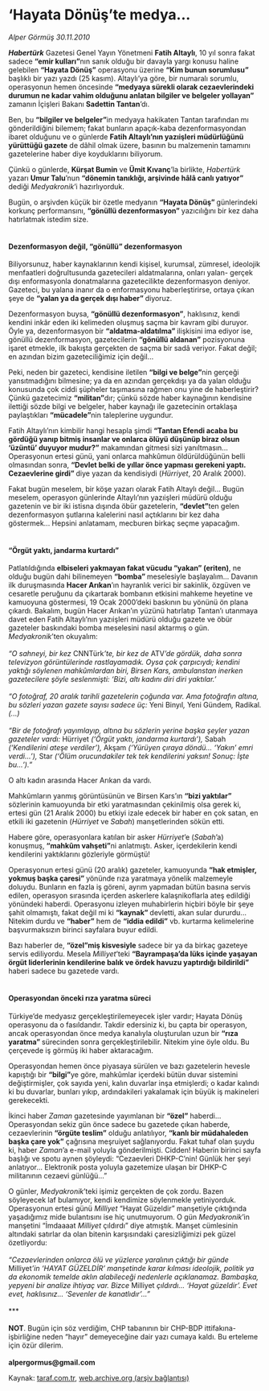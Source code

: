 # ‘Hayata Dönüş’te medya...

*Alper Görmüş 30.11.2010*

<div class="yazi"><p><b><i>Habertürk</i></b> Gazetesi Genel Yayın Yönetmeni <b>Fatih Altaylı</b>, 10 yıl sonra fakat sadece <b>“emir kulları”</b>nın sanık olduğu bir davayla yargı konusu haline gelebilen <b>“Hayata Dönüş”</b> operasyonu üzerine <b>“Kim bunun sorumlusu” </b>başlıklı bir yazı yazdı (25 kasım). Altaylı’ya göre, bir numaralı sorumlu, operasyonun hemen öncesinde <b>“medyaya sürekli olarak cezaevlerindeki durumun ne kadar vahim olduğunu anlatan bilgiler ve belgeler yollayan”</b> zamanın İçişleri Bakanı <b>Sadettin Tantan</b>’dı. </p>
<p>Ben, bu <b>“bilgiler ve belgeler”</b>in medyaya hakikaten Tantan tarafından mı gönderildiğini bilemem; fakat bunların apaçık-kaba dezenformasyondan ibaret olduğunu ve o günlerde <b>Fatih Altaylı’nın yazıişleri müdürlüğünü yürüttüğü gazete</b> de dâhil olmak üzere, basının bu malzemenin tamamını gazetelerine haber diye koyduklarını biliyorum.</p>
<p>Çünkü o günlerde, <b>Kürşat Bumin</b> ve <b>Ümit Kıvanç</b>’la birlikte, <i>Habertürk</i> yazarı <b>Umur Talu</b>’nun <b>“dönemin tanıklığı, arşivinde hâlâ canlı yatıyor” </b>dediği <i>Medyakronik</i>’i hazırlıyorduk.</p>
<p>Bugün, o arşivden küçük bir özetle medyanın <b>“Hayata Dönüş” </b>günlerindeki korkunç performansını, <b>“gönüllü dezenformasyon” </b>yazıcılığını bir kez daha hatırlatmak istedim size. </p>
<h4><br/>Dezenformasyon değil, “gönüllü” dezenformasyon</h4>
<p>Biliyorsunuz, haber kaynaklarının kendi kişisel, kurumsal, zümresel, ideolojik menfaatleri doğrultusunda gazetecileri aldatmalarına, onları yalan- gerçek dışı enformasyonla donatmalarına gazetecilikte dezenformasyon deniyor. Gazeteci, bu yalana inanır da o enformasyonu haberleştirirse, ortaya çıkan şeye de <b>“yalan ya da gerçek dışı haber” </b>diyoruz.</p>
<p>Dezenformasyon buysa, <b>“gönüllü dezenformasyon”</b>, haklısınız, kendi kendini inkâr eden iki kelimeden oluşmuş saçma bir kavram gibi duruyor. Öyle ya, dezenformasyon bir <b>“aldatma-aldatılma” </b>ilişkisini ima ediyor ise, gönüllü dezenformasyon, gazetecilerin <b>“gönüllü aldanan”</b> pozisyonuna işaret etmekle, ilk bakışta gerçekten de saçma bir sadâ veriyor. Fakat değil; en azından bizim gazeteciliğimiz için değil... </p>
<p>Peki, neden bir gazeteci, kendisine iletilen <b>“bilgi ve belge”</b>nin gerçeği yansıtmadığını bilmesine; ya da en azından gerçekdışı ya da yalan olduğu konusunda çok ciddi şüpheler taşımasına rağmen onu yine de haberleştirir? Çünkü gazetecimiz <b>“militan”</b>dır; çünkü sözde haber kaynağının kendisine ilettiği sözde bilgi ve belgeler, haber kaynağı ile gazetecinin ortaklaşa paylaştıkları <b>“mücadele”</b>nin taleplerine uygundur. </p>
<p>Fatih Altaylı’nın kimbilir hangi hesapla şimdi <b>“Tantan Efendi acaba bu gördüğü yanıp bitmiş insanlar ve onlarca ölüyü düşünüp biraz olsun ‘üzüntü’ duyuyor mudur?”</b> makamından gitmesi sizi yanıltmasın... Operasyonun ertesi günü, yani onlarca mahkûmun öldürüldüğünün belli olmasından sonra, <b>“Devlet belki de yıllar önce yapması gerekeni yaptı. Cezaevlerine girdi” </b>diye yazan da kendisiydi (<i>Hürriyet</i>, 20 Aralık 2000).</p>
<p>Fakat bugün meselem, bir köşe yazarı olarak Fatih Altaylı değil... Bugün meselem, operasyon günlerinde Altaylı’nın yazıişleri müdürü olduğu gazetenin ve bir iki istisna dışında öbür gazetelerin, <b>“devlet”</b>ten gelen dezenformasyon şutlarına kalelerini nasıl açtıklarını bir kez daha göstermek... Hepsini anlatamam, mecburen birkaç seçme yapacağım.</p>
<h4><br/>“Örgüt yaktı, jandarma kurtardı”</h4>
<p>Patlatıldığında <b>elbiseleri yakmayan fakat vücudu “yakan” (eriten)</b>, ne olduğu bugün dahi bilinemeyen <b>“bomba” </b>meselesiyle başlayalım... Davanın ilk duruşmasında <b>Hacer Arıkan</b>’ın hayranlık verici bir sakinlik, özgüven ve cesaretle peruğunu da çıkartarak bombanın etkisini mahkeme heyetine ve kamuoyuna göstermesi, 19 Ocak 2000’deki baskının bu yönünü ön plana çıkardı. Bakalım, bugün Hacer Arıkan’ın yüzünü hatırlatıp Tantan’ı utanmaya davet eden Fatih Altaylı’nın yazıişleri müdürü olduğu gazete ve öbür gazeteler baskındaki bomba meselesini nasıl aktarmış o gün. <i>Medyakronik</i>’ten okuyalım:<br/><br/><i>“O sahneyi, bir kez </i>CNNTürk<i>’te, bir kez de </i>ATV<i>’de gördük, daha sonra televizyon görüntülerinde rastlayamadık. Oysa çok çarpıcıydı; kendini yaktığı söylenen mahkûmlardan biri, Birsen Kars, ambulanstan inerken gazetecilere şöyle seslenmişti: ‘Bizi, altı kadını diri diri yaktılar.’<br/><br/></i><i>“O fotoğraf, 20 aralık tarihli gazetelerin çoğunda var. Ama fotoğrafın altına, bu sözleri yazan gazete sayısı sadece üç: </i>Yeni Binyıl<i>, </i>Yeni Gündem<i>, </i>Radikal<i>. (...) <br/><br/></i><i>“Bir de fotoğrafı yayımlayıp, altına bu sözlerin yerine başka şeyler yazan gazeteler vardı: </i>Hürriyet<i> (‘Örgüt yaktı, jandarma kurtardı’), </i>Sabah<i> (‘Kendilerini ateşe verdiler’), </i>Akşam<i> (‘Yürüyen çıraya döndü… ‘Yakın’ emri verdi…’), </i>Star<i> (‘Ölüm orucundakiler tek tek kendilerini yaksın! Sonuç: İşte bu…’).”</i></p>
<p>O altı kadın arasında Hacer Arıkan da vardı.</p>
<p>Mahkûmların yanmış görüntüsünün ve Birsen Kars’ın <b>“bizi yaktılar” </b>sözlerinin kamuoyunda bir etki yaratmasından çekinilmiş olsa gerek ki, ertesi gün (21 Aralık 2000) bu etkiyi izale edecek bir haber en çok satan, en etkili iki gazetenin (<i>Hürriyet</i> ve <i>Sabah</i>) manşetlerinden sökün etti. </p>
<p>Habere göre, operasyonlara katılan bir asker <i>Hürriyet</i>’e (<i>Sabah</i>’a) konuşmuş, <b>“mahkûm vahşeti”</b>ni anlatmıştı. Asker, içerdekilerin kendi kendilerini yaktıklarını gözleriyle görmüştü! </p>
<p>Operasyonun ertesi günü (20 aralık) gazeteler, kamuoyunda <b>“hak etmişler, yokmuş başka çaresi” </b>yönünde rıza yaratmaya yönelik malzemeyle doluydu. Bunların en fazla iş göreni, ayrım yapmadan bütün basına servis edilen, operasyon sırasında içerden askerlere kalaşnikoflarla ateş edildiği yönündeki haberdi. Operasyonu izleyen muhabirlerin hiçbiri böyle bir şeye şahit olmamıştı, fakat değil mi ki <b>“kaynak” </b>devletti, akan sular dururdu... Nitekim durdu ve <b>“haber”</b> hem de <b>“iddia edildi”</b> vb. kurtarma kelimelerine başvurmaksızın birinci sayfalara buyur edildi. </p>
<p>Bazı haberler de, <b>“özel”miş kisvesiyle</b> sadece bir ya da birkaç gazeteye servis ediliyordu. Mesela <i>Milliyet</i>’teki <b>“Bayrampaşa’da lüks içinde yaşayan örgüt liderlerinin kendilerine balık ve ördek havuzu yaptırdığı bildirildi”</b> haberi sadece bu gazetede vardı. </p>
<h4><br/>Operasyondan önceki rıza yaratma süreci</h4>
<p>Türkiye’de medyasız gerçekleştirilemeyecek işler vardır; Hayata Dönüş operasyonu da o fasıldandır. Takdir edersiniz ki, bu çapta bir operasyon, ancak operasyondan önce medya kanalıyla oluşturulan uzun bir <b>“rıza yaratma” </b>sürecinden sonra gerçekleştirilebilir. Nitekim yine öyle oldu. Bu çerçevede iş görmüş iki haber aktaracağım.</p>
<p>Operasyondan hemen önce piyasaya sürülen ve bazı gazetelerin hevesle kapıştığı bir <b>“bilgi”</b>ye göre, mahkûmlar içerdeki bütün duvar sistemini değiştirmişler, çok sayıda yeni, kalın duvarlar inşa etmişlerdi; o kadar kalındı ki bu duvarlar, bunları yıkıp, ardındakileri yakalamak için büyük iş makineleri gerekecekti.</p>
<p>İkinci haber <i>Zaman </i>gazetesinde yayımlanan bir <b>“özel”</b> haberdi... Operasyondan sekiz gün önce sadece bu gazetede çıkan haberde, cezaevlerinin <b>“örgüte teslim”</b> olduğu anlatılıyor, <b>“kanlı bir müdahaleden başka çare yok”</b> çağrısına meşruiyet sağlanıyordu. Fakat tuhaf olan şuydu ki, haber <i>Zaman</i>’a e-mail yoluyla gönderilmişti. Cidden! Haberin birinci sayfa başlığı ve spotu aynen şöyleydi: “Cezaevleri DHKP-C’nin! Günlük her şeyi anlatıyor… Elektronik posta yoluyla gazetemize ulaşan bir DHKP-C militanının cezaevi günlüğü...”</p>
<p>O günler, <i>Medyakronik</i>’teki işimiz gerçekten de çok zordu. Bazen söyleyecek laf bulamıyor, kendi kendimize söylenmekle yetiniyorduk. Operasyonun ertesi günü <i>Milliyet </i>“Hayat Güzeldir” manşetiyle çıktığında yaşadığımız mide bulantısını ise hiç unutmuyorum. O gün <i>Medyakronik</i>’in manşetini “İmdaaaat <i>Milliyet</i> çıldırdı” diye atmıştık. Manşet cümlesinin altındaki satırlar da olan bitenin karşısındaki çaresizliğimizi pek güzel özetliyordu:<br/><br/><i>“Cezaevlerinden onlarca ölü ve yüzlerce yaralının çıktığı bir günde </i>Milliyet<i>’in ‘HAYAT GÜZELDİR’ manşetinde karar kılması ideolojik, politik ya da ekonomik temelde aklın alabileceği nedenlerle açıklanamaz. Bambaşka, yepyeni bir analize ihtiyaç var. Bizce </i>Milliyet<i> </i><i>çıldırdı… ‘Hayat güzeldir’. Evet evet, haklısınız… ‘Sevenler de kanatlıdır’…”<br/><br/></i>***<br/><br/><b>NOT</b>. Bugün için söz verdiğim, CHP tabanının bir CHP-BDP ittifakına-işbirliğine neden “hayır” demeyeceğine dair yazı cumaya kaldı. Bu erteleme için özür dilerim.<br/><br/><b>alpergormus@gmail.com</b></p></div>

Kaynak: [taraf.com.tr](m), [web.archive.org (arşiv bağlantısı)](http://web.archive.org/web/20101130213136/http://taraf.com.tr/alper-gormus/makale-hayata-donus-te-medya.htm)
